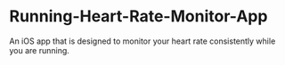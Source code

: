 # Running-Heart-Rate-Monitor-App
An iOS app that is designed to monitor your heart rate consistently while you are running. 
